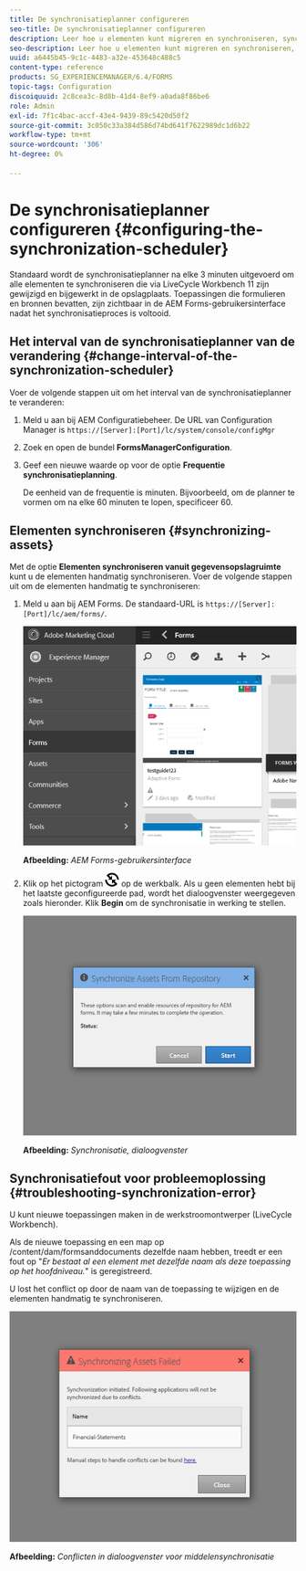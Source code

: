 ```yaml
---
title: De synchronisatieplanner configureren
seo-title: De synchronisatieplanner configureren
description: Leer hoe u elementen kunt migreren en synchroniseren, synchronisatieplanner kunt configureren en mappen kunt gebruiken om elementen te rangschikken.
seo-description: Leer hoe u elementen kunt migreren en synchroniseren, synchronisatieplanner kunt configureren en mappen kunt gebruiken om elementen te rangschikken.
uuid: a6445b45-9c1c-4483-a32e-453648c488c5
content-type: reference
products: SG_EXPERIENCEMANAGER/6.4/FORMS
topic-tags: Configuration
discoiquuid: 2c8cea3c-8d8b-41d4-8ef9-a0ada8f86be6
role: Admin
exl-id: 7f1c4bac-accf-43e4-9439-89c5420d50f2
source-git-commit: 3c050c33a384d586d74bd641f7622989dc1d6b22
workflow-type: tm+mt
source-wordcount: '306'
ht-degree: 0%

---
```


# De synchronisatieplanner configureren {#configuring-the-synchronization-scheduler}

Standaard wordt de synchronisatieplanner na elke 3 minuten uitgevoerd om alle elementen te synchroniseren die via LiveCycle Workbench 11 zijn gewijzigd en bijgewerkt in de opslagplaats. Toepassingen die formulieren en bronnen bevatten, zijn zichtbaar in de AEM Forms-gebruikersinterface nadat het synchronisatieproces is voltooid.

## Het interval van de synchronisatieplanner van de verandering {#change-interval-of-the-synchronization-scheduler}

Voer de volgende stappen uit om het interval van de synchronisatieplanner te veranderen:

1. Meld u aan bij AEM Configuratiebeheer. De URL van Configuration Manager is `https://[Server]:[Port]/lc/system/console/configMgr`

1. Zoek en open de bundel **FormsManagerConfiguration**.

1. Geef een nieuwe waarde op voor de optie **Frequentie synchronisatieplanning**.

   De eenheid van de frequentie is minuten. Bijvoorbeeld, om de planner te vormen om na elke 60 minuten te lopen, specificeer 60.

## Elementen synchroniseren {#synchronizing-assets}

Met de optie **Elementen synchroniseren vanuit gegevensopslagruimte** kunt u de elementen handmatig synchroniseren. Voer de volgende stappen uit om de elementen handmatig te synchroniseren:

1. Meld u aan bij AEM Forms. De standaard-URL is `https://[Server]:[Port]/lc/aem/forms/`.

   ![AEM Forms-gebruikersinterface](assets/aem_forms_ui.png)

   **Afbeelding:** *AEM Forms-gebruikersinterface*

1. Klik op het pictogram ![aem6forms_sync](assets/aem6forms_sync.png) op de werkbalk. Als u geen elementen hebt bij het laatste geconfigureerde pad, wordt het dialoogvenster weergegeven zoals hieronder. Klik **Begin** om de synchronisatie in werking te stellen.

   ![Synchronisatie, dialoogvenster](assets/migrate-and-syncronize.png)

   **Afbeelding:** *Synchronisatie, dialoogvenster*

## Synchronisatiefout voor probleemoplossing {#troubleshooting-synchronization-error}

U kunt nieuwe toepassingen maken in de werkstroomontwerper (LiveCycle Workbench).

Als de nieuwe toepassing en een map op /content/dam/formsanddocuments dezelfde naam hebben, treedt er een fout op &quot;*Er bestaat al een element met dezelfde naam als deze toepassing op het hoofdniveau.*&quot; is geregistreerd.

U lost het conflict op door de naam van de toepassing te wijzigen en de elementen handmatig te synchroniseren.

![Conflicten in dialoogvenster voor synchronisatie van elementen](assets/sync-conflict.png)

**Afbeelding:** *Conflicten in dialoogvenster voor middelensynchronisatie*
